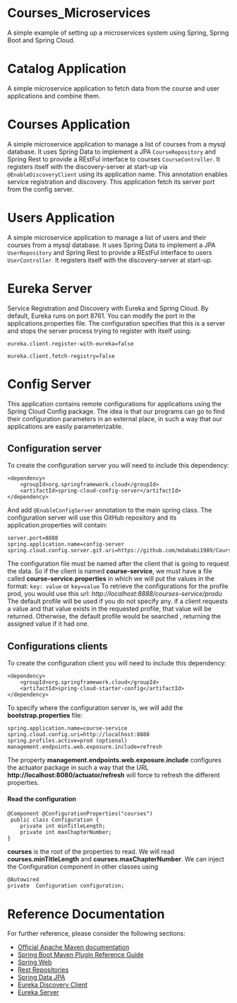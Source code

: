 # Courses_Microservices
A simple example of setting up a microservices system using Spring, Spring Boot and Spring Cloud.

# Catalog Application
A simple microservice application to fetch data from the course and user applications and combine them.

# Courses Application
A simple microservice application to manage a list of courses from a mysql database.
It uses Spring Data to implement a JPA `CourseRepository` and Spring Rest to provide a REstFul interface to courses `CourseController`.
It registers itself with the discovery-server at start-up via `@EnableDiscoveryClient` using its application name. 
This annotation enables service registration and discovery.
This application fetch its server port from the config server.
# Users Application
A simple microservice application to manage a list of users and their courses from a mysql database.
It uses Spring Data to implement a JPA `UserRepository` and Spring Rest to provide a REstFul interface to users `UserController`.
It registers itself with the discovery-server at start-up.

# Eureka Server

Service Registration and Discovery with Eureka and Spring Cloud.
By default, Eureka runs on port 8761. You can modify the port in the applications.properties file.
The configuration specifies that this is a server and stops the server process trying to register with itself using:

`eureka.client.register-with-eureka=false`

`eureka.client.fetch-registry=false`

# Config Server
This application contains remote configurations for applications using the Spring Cloud Config package.
The idea is that our programs can go to find their configuration parameters in an external place, in such a way that our applications are easily parameterizable.
## Configuration server
To create the configuration server you will need to include this dependency:

    <dependency>
    	<groupId>org.springframework.cloud</groupId>
    	<artifactId>spring-cloud-config-server</artifactId>
    </dependency>

And add `@EnableConfigServer` annotation to the main spring class.
The configuration server will use this GitHub repository and its application.properties will contain:

    server.port=8888  
    spring.application.name=config-server  
    spring.cloud.config.server.git.uri=https://github.com/mdababi1989/Courses_Microservices
The configuration file must be named after the client that is going to request the data. So if the client is named **course-service**, we must have a file called **course-service.properties** in which we will put the values in the format:
`key: value` or `key=value`
To retrieve the configurations for the profile prod, you would use this url:
*http://localhost:8888/courses-service/produ*
The default profile will be used  if you do not specify any.
if a client requests a value and that value exists in the requested profile, that value will be returned. Otherwise, the default profile would be searched , returning the assigned value if it had one.
## Configurations clients
To create the configuration client you will need to include this dependency:

    <dependency>
    	<groupId>org.springframework.cloud</groupId>
    	<artifactId>spring-cloud-starter-config</artifactId>
    </dependency>
To specify where the configuration server is, we will add the **bootstrap.properties** file:

    spring.application.name=course-service
    spring.cloud.config.uri=http://localhost:8888
    spring.profiles.active=prod (optional)
    management.endpoints.web.exposure.include=refresh

The property **management.endpoints.web.exposure.include** configures the actuator package in such a way that the URL **http://localhost:8080/actuator/refresh** will force to refresh the different properties.

#### Read the configuration

    @Component @ConfigurationProperties("courses")
     public class Configuration {
    	private int minTitleLength;
    	private int maxChapterNumber;	
    }

**courses** is the root of the properties to read. We will read  **courses.minTitleLength** and **courses.maxChapterNumber**.
We can inject the Configuration component in other classes using

    @Autowired 
    private  Configuration configuration;

# Reference Documentation
For further reference, please consider the following sections:

* [Official Apache Maven documentation](https://maven.apache.org/guides/index.html)
* [Spring Boot Maven Plugin Reference Guide](https://docs.spring.io/spring-boot/docs/2.4.5/maven-plugin/reference/html/)
* [Spring Web](https://docs.spring.io/spring-boot/docs/2.4.5/reference/htmlsingle/#boot-features-developing-web-applications)
* [Rest Repositories](https://docs.spring.io/spring-boot/docs/2.4.5/reference/htmlsingle/#howto-use-exposing-spring-data-repositories-rest-endpoint)
* [Spring Data JPA](https://docs.spring.io/spring-boot/docs/2.4.5/reference/htmlsingle/#boot-features-jpa-and-spring-data)
* [Eureka Discovery Client](https://docs.spring.io/spring-cloud-netflix/docs/current/reference/html/#service-discovery-eureka-clients)
* [Eureka Server](https://docs.spring.io/spring-cloud-netflix/docs/current/reference/html/#spring-cloud-eureka-server)


